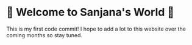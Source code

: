 # :dizzy: Welcome to Sanjana's World :dizzy:
This is my first code commit! I hope to add a lot to this website over the coming months so stay tuned.
